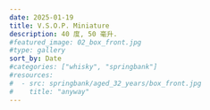 ```yaml
---
date: 2025-01-19
title: V.S.O.P. Miniature
description: 40 度, 50 毫升.
#featured_image: 02_box_front.jpg
#type: gallery
sort_by: Date
#categories: ["whisky", "springbank"]
#resources:
#  - src: springbank/aged_32_years/box_front.jpg
#    title: "anyway"
---
```


